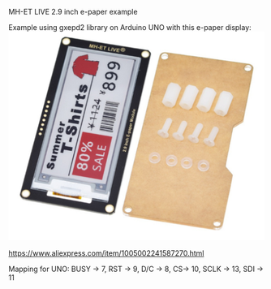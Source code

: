 MH-ET LIVE 2.9 inch e-paper example

Example using gxepd2 library on Arduino UNO with this e-paper display: ![alt text](display.png)

https://www.aliexpress.com/item/1005002241587270.html

Mapping for UNO:
BUSY -> 7, RST -> 9, D/C -> 8, CS-> 10, SCLK -> 13, SDI -> 11
